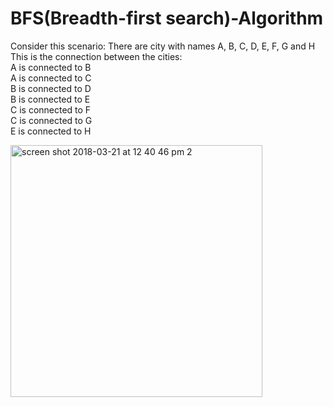 # BFS(Breadth-first search)-Algorithm

Consider this scenario: There are city with names A, B, C, D, E, F, G and H<br>
This is the connection between the cities:<br>
A is connected to B<br>
A is connected to C<br>
B is connected to D<br>
B is connected to E<br>
C is connected to F<br>
C is connected to G<br>
E is connected to H<br>

<img width="403" alt="screen shot 2018-03-21 at 12 40 46 pm 2" src="https://user-images.githubusercontent.com/37808666/37918853-de64c524-313f-11e8-8689-05d4da695bcf.png">

